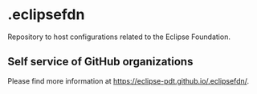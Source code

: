 # .eclipsefdn

Repository to host configurations related to the Eclipse Foundation.

## Self service of GitHub organizations

Please find more information at <https://eclipse-pdt.github.io/.eclipsefdn/>.
